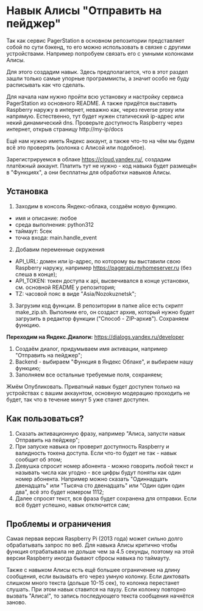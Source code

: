 
# Навык Алисы "Отправить на пейджер"

Так как сервис PagerStation в основном репозитории представляет собой по сути бэкенд, то его можно использовать в связке с другими устройствами. Например попробуем связать его с умными колонками Алисы.

Для этого создадим навык. Здесь предполагается, что в этот раздел зашли только самые упорные программисты, а значит особо не буду расписывать как что сделать.

Для начала нам нужно пройти всю установку и настройку сервиса PagerStation из основного README. А также придётся выставить Raspberry наружу в интернет, неважно как, через reverse proxy или напрямую. Естественно, тут будет нужен статический ip-адрес или некий динамический dns. Проверьте доступность Raspberry через интернет, открыв страницу http://my-ip/docs

Ещё нам нужно иметь Яндекс аккаунт, а также что-то на чём мы будем всё это проверять (колонка с Алисой или подобное).

Зарегистрируемся в облаке https://cloud.yandex.ru/, создадим платёжный аккаунт. Платить тут не нужно - код навыка будет размещён в "Функциях", а они бесплатны для обработки навыков Алисы.

## Установка

1. Заходим в консоль Яндекс-облака, создаём новую функцию. 
- имя и описание: любое
- среда выполнения: python312
- таймаут: 5сек
- точка входа: main.handle_event

2. Добавим переменные окружения
- API_URL: домен или ip-адрес, по которому вы выставили свою Raspberry наружу, например https://pagerapi.myhomeserver.ru (без слеша в конце);
- API_TOKEN: токен доступа к api, высвечивался в конце установки, см. основной README у репозитория;
- TZ: часовой пояс в виде "Asia/Nozokuznetsk";

3. Загрузим код функции. В репозитории в папке alice есть скрипт make_zip.sh. Выполним его, он создаст архив, который нужно будет загрузить в редактор функции ("Способ - ZIP-архив"). Сохраняем функцию.

**Переходим на Яндекс.Диалоги:** https://dialogs.yandex.ru/developer
1. Создаём диалог, придумываем имя активации, например "Отправить на пейджер";
2. Backend - выбираем "Функция в Яндекс Облаке", и выбираем нашу функцию;
3. Заполняем все остальные требуемые поля, сохраняем;

Жмём Опубликовать. Приватный навык будет доступен только на устройствах с вашим аккаунтом, основную модерацию проходить не будет, так что в течение минут 5 уже станет доступен.

## Как пользоваться?

1. Сказать активационную фразу, например "Алиса, запусти навык Отправить на пейджер";
2. При запуске навыка он проверит доступность Raspberry и валидность токена доступа. Если что-то будет не так - навык сообщит об этом;
3. Девушка спросит номер абонента - можно говорить любой текст и называть числа как угодно - все цифры будут поняты как один номер абонента. Например можно сказать "Одиннадцать двенадцать" или "Тысяча сто двенадцать" или "Один один один два", всё это будет номером 1112;
4. Далее спросят текст, вся фраза будет сохранена для отправки. Если всё будет успешно, навык отключится сам;

## Проблемы и ограничения
Самая первая версия Raspberry Pi (2013 года) может сильно долго обрабатывать запрос по веб. Для навыка Алисы критично чтобы функция отрабатывала не дольше чем за 4.5 секунды, поэтому на этой версии Raspberry иногда бывают сбросы навыка по таймауту.

Также с навыком Алисы есть ещё большее ограничение на длину сообщения, если вызывать его через умную колонку. Если диктовать слишком много текста (дольше 10-15 сек), то колонка перестанет слушать. При этом навык ставится на паузу. Если колонку повторно вызвать "Алиса!", то запись последующего текста сообщения начнётся заново.
